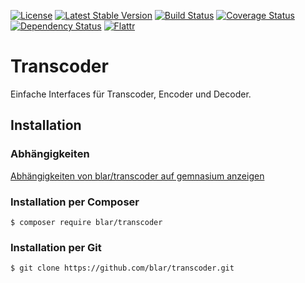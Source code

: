 [![License](https://poser.pugx.org/blar/transcoder/license)](https://packagist.org/packages/blar/transcoder)
[![Latest Stable Version](https://poser.pugx.org/blar/transcoder/v/stable)](https://packagist.org/packages/blar/transcoder)
[![Build Status](https://travis-ci.org/blar/transcoder.svg?branch=master)](https://travis-ci.org/blar/transcoder)
[![Coverage Status](https://coveralls.io/repos/blar/transcoder/badge.svg?branch=master)](https://coveralls.io/r/blar/transcoder?branch=master)
[![Dependency Status](https://gemnasium.com/blar/transcoder.svg)](https://gemnasium.com/blar/transcoder)
[![Flattr](https://button.flattr.com/flattr-badge-large.png)](https://flattr.com/submit/auto?user_id=Blar&url=https%3A%2F%2Fgithub.com%2Fblar%2Ftranscoder)

# Transcoder

Einfache Interfaces für Transcoder, Encoder und Decoder.

## Installation

### Abhängigkeiten

[Abhängigkeiten von blar/transcoder auf gemnasium anzeigen](https://gemnasium.com/blar/transcoder)

### Installation per Composer

    $ composer require blar/transcoder

### Installation per Git

    $ git clone https://github.com/blar/transcoder.git
